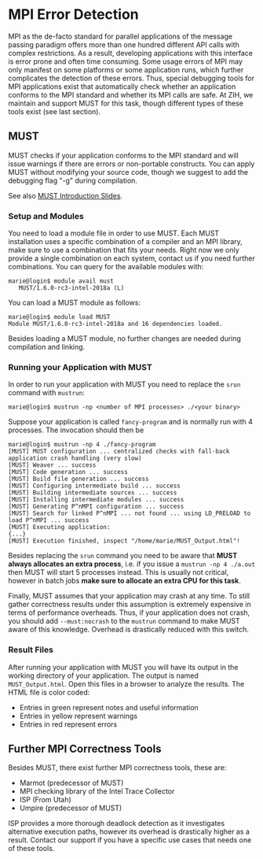 # MPI Error Detection

MPI as the de-facto standard for parallel applications of the message passing paradigm offers
more than one hundred different API calls with complex restrictions. As a result, developing
applications with this interface is error prone and often time consuming. Some usage errors of MPI
may only manifest on some platforms or some application runs, which further complicates the
detection of these errors. Thus, special debugging tools for MPI applications exist that
automatically check whether an application conforms to the MPI standard and whether its MPI calls
are safe. At ZIH, we maintain and support MUST for this task, though different types of these tools
exist (see last section).

## MUST

MUST checks if your application conforms to the MPI standard and will issue warnings if there are
errors or non-portable constructs. You can apply MUST without modifying your source code, though we
suggest to add the debugging flag "-g" during compilation.

See also [MUST Introduction Slides](misc/parallel_debugging_must.pdf).

### Setup and Modules

You need to load a module file in order to use MUST. Each MUST installation uses a specific
combination of a compiler and an MPI library, make sure to use a combination that fits your needs.
Right now we only provide a single combination on each system, contact us if you need further
combinations. You can query for the available modules with:

```console
marie@login$ module avail must
   MUST/1.6.0-rc3-intel-2018a (L)
```

You can load a MUST module as follows:

```console
marie@login$ module load MUST
Module MUST/1.6.0-rc3-intel-2018a and 16 dependencies loaded.
```

Besides loading a MUST module, no further changes are needed during compilation and linking.

### Running your Application with MUST

In order to run your application with MUST you need to replace the `srun` command with `mustrun`:

```console
marie@login$ mustrun -np <number of MPI processes> ./<your binary>
```

Suppose your application is called `fancy-program` and is normally run with 4 processes.
The invocation should then be

```console
marie@login$ mustrun -np 4 ./fancy-program
[MUST] MUST configuration ... centralized checks with fall-back application crash handling (very slow)
[MUST] Weaver ... success
[MUST] Code generation ... success
[MUST] Build file generation ... success
[MUST] Configuring intermediate build ... success
[MUST] Building intermediate sources ... success
[MUST] Installing intermediate modules ... success
[MUST] Generating P^nMPI configuration ... success
[MUST] Search for linked P^nMPI ... not found ... using LD_PRELOAD to load P^nMPI ... success
[MUST] Executing application:
{...}
[MUST] Execution finished, inspect "/home/marie/MUST_Output.html"!
```

Besides replacing the `srun` command you need to be aware that **MUST always allocates an extra
process**, i.e. if you issue a `mustrun -np 4 ./a.out` then MUST will start 5 processes instead.
This is usually not critical, however in batch jobs **make sure to allocate an extra CPU for this
task**.

Finally, MUST assumes that your application may crash at any time. To still gather correctness
results under this assumption is extremely expensive in terms of performance overheads. Thus, if
your application does not crash, you should add `--must:nocrash` to the `mustrun` command to make
MUST aware of this knowledge. Overhead is drastically reduced with this switch.

### Result Files

After running your application with MUST you will have its output in the working directory of your
application. The output is named `MUST_Output.html`. Open this files in a browser to analyze the
results. The HTML file is color coded:

-   Entries in green represent notes and useful information
-   Entries in yellow represent warnings
-   Entries in red represent errors

## Further MPI Correctness Tools

Besides MUST, there exist further MPI correctness tools, these are:

-   Marmot (predecessor of MUST)
-   MPI checking library of the Intel Trace Collector
-   ISP (From Utah)
-   Umpire (predecessor of MUST)

ISP provides a more thorough deadlock detection as it investigates alternative execution paths,
however its overhead is drastically higher as a result. Contact our support if you have a specific
use cases that needs one of these tools.
